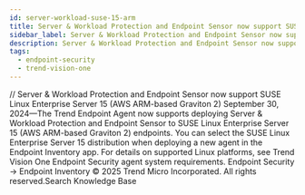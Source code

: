 ```yaml
---
id: server-workload-suse-15-arm
title: Server & Workload Protection and Endpoint Sensor now support SUSE Linux Enterprise Server 15 (AWS ARM-based Graviton 2)
sidebar_label: Server & Workload Protection and Endpoint Sensor now support SUSE Linux Enterprise Server 15 (AWS ARM-based Graviton 2)
description: Server & Workload Protection and Endpoint Sensor now support SUSE Linux Enterprise Server 15 (AWS ARM-based Graviton 2)
tags:
  - endpoint-security
  - trend-vision-one
---
```


/*<![CDATA[*/ $('#title').html($('meta[name=map-description]').attr('content')); /*]]>*/ Server & Workload Protection and Endpoint Sensor now support SUSE Linux Enterprise Server 15 (AWS ARM-based Graviton 2) September 30, 2024—The Trend Endpoint Agent now supports deploying Server & Workload Protection and Endpoint Sensor to SUSE Linux Enterprise Server 15 (AWS ARM-based Graviton 2) endpoints. You can select the SUSE Linux Enterprise Server 15 distribution when deploying a new agent in the Endpoint Inventory app. For details on supported Linux platforms, see Trend Vision One Endpoint Security agent system requirements. Endpoint Security → Endpoint Inventory © 2025 Trend Micro Incorporated. All rights reserved.Search Knowledge Base